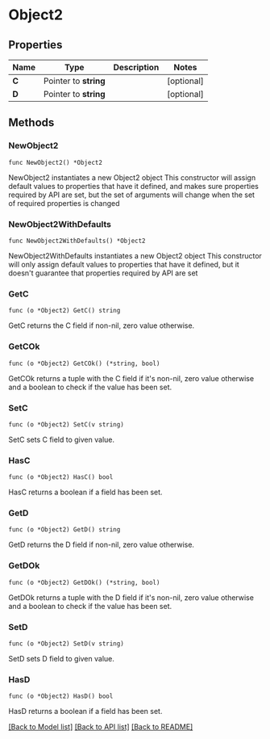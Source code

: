 # Object2

## Properties

Name | Type | Description | Notes
------------ | ------------- | ------------- | -------------
**C** | Pointer to **string** |  | [optional] 
**D** | Pointer to **string** |  | [optional] 

## Methods

### NewObject2

`func NewObject2() *Object2`

NewObject2 instantiates a new Object2 object
This constructor will assign default values to properties that have it defined,
and makes sure properties required by API are set, but the set of arguments
will change when the set of required properties is changed

### NewObject2WithDefaults

`func NewObject2WithDefaults() *Object2`

NewObject2WithDefaults instantiates a new Object2 object
This constructor will only assign default values to properties that have it defined,
but it doesn't guarantee that properties required by API are set

### GetC

`func (o *Object2) GetC() string`

GetC returns the C field if non-nil, zero value otherwise.

### GetCOk

`func (o *Object2) GetCOk() (*string, bool)`

GetCOk returns a tuple with the C field if it's non-nil, zero value otherwise
and a boolean to check if the value has been set.

### SetC

`func (o *Object2) SetC(v string)`

SetC sets C field to given value.

### HasC

`func (o *Object2) HasC() bool`

HasC returns a boolean if a field has been set.

### GetD

`func (o *Object2) GetD() string`

GetD returns the D field if non-nil, zero value otherwise.

### GetDOk

`func (o *Object2) GetDOk() (*string, bool)`

GetDOk returns a tuple with the D field if it's non-nil, zero value otherwise
and a boolean to check if the value has been set.

### SetD

`func (o *Object2) SetD(v string)`

SetD sets D field to given value.

### HasD

`func (o *Object2) HasD() bool`

HasD returns a boolean if a field has been set.


[[Back to Model list]](../README.md#documentation-for-models) [[Back to API list]](../README.md#documentation-for-api-endpoints) [[Back to README]](../README.md)


